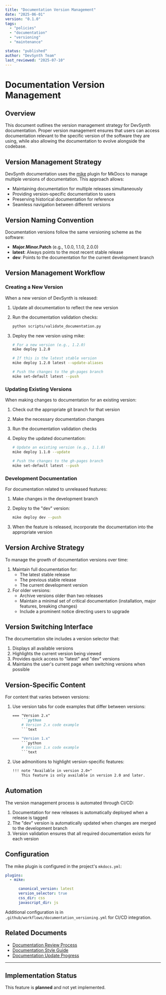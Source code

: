 ```yaml
---
title: "Documentation Version Management"
date: "2025-06-01"
version: "0.1.0"
tags:
  - "policies"
  - "documentation"
  - "versioning"
  - "maintenance"

status: "published"
author: "DevSynth Team"
last_reviewed: "2025-07-10"
---
```


# Documentation Version Management

## Overview

This document outlines the version management strategy for DevSynth documentation. Proper version management ensures that users can access documentation relevant to the specific version of the software they are using, while also allowing the documentation to evolve alongside the codebase.

## Version Management Strategy

DevSynth documentation uses the [mike](https://github.com/jimporter/mike) plugin for MkDocs to manage multiple versions of documentation. This approach allows:

- Maintaining documentation for multiple releases simultaneously
- Providing version-specific documentation to users
- Preserving historical documentation for reference
- Seamless navigation between different versions


## Version Naming Convention

Documentation versions follow the same versioning scheme as the software:

- **Major.Minor.Patch** (e.g., 1.0.0, 1.1.0, 2.0.0)
- **latest**: Always points to the most recent stable release
- **dev**: Points to the documentation for the current development branch


## Version Management Workflow

### Creating a New Version

When a new version of DevSynth is released:

1. Update all documentation to reflect the new version
2. Run the documentation validation checks:

   ```bash
   python scripts/validate_documentation.py
   ```

3. Deploy the new version using mike:

   ```bash
   # For a new version (e.g., 1.2.0)
   mike deploy 1.2.0
   
   # If this is the latest stable version
   mike deploy 1.2.0 latest --update-aliases
   
   # Push the changes to the gh-pages branch
   mike set-default latest --push
   ```

### Updating Existing Versions

When making changes to documentation for an existing version:

1. Check out the appropriate git branch for that version
2. Make the necessary documentation changes
3. Run the documentation validation checks
4. Deploy the updated documentation:

   ```bash
   # Update an existing version (e.g., 1.1.0)
   mike deploy 1.1.0 --update
   
   # Push the changes to the gh-pages branch
   mike set-default latest --push
   ```

### Development Documentation

For documentation related to unreleased features:

1. Make changes in the development branch
2. Deploy to the "dev" version:

   ```bash
   mike deploy dev --push
   ```

3. When the feature is released, incorporate the documentation into the appropriate version


## Version Archive Strategy

To manage the growth of documentation versions over time:

1. Maintain full documentation for:
   - The latest stable release
   - The previous stable release
   - The current development version
2. For older versions:
   - Archive versions older than two releases
   - Maintain a minimal set of critical documentation (installation, major features, breaking changes)
   - Include a prominent notice directing users to upgrade


## Version Switching Interface

The documentation site includes a version selector that:

1. Displays all available versions
2. Highlights the current version being viewed
3. Provides quick access to "latest" and "dev" versions
4. Maintains the user's current page when switching versions when possible


## Version-Specific Content

For content that varies between versions:

1. Use version tabs for code examples that differ between versions:

   ```markdown
   === "Version 2.x"
       ```python
       # Version 2.x code example
       ```text
   
   === "Version 1.x"
       ```python
       # Version 1.x code example
       ```text
   ```

2. Use admonitions to highlight version-specific features:

   ```markdown
   !!! note "Available in version 2.0+"
       This feature is only available in version 2.0 and later.
   ```

## Automation

The version management process is automated through CI/CD:

1. Documentation for new releases is automatically deployed when a release is tagged
2. The "dev" version is automatically updated when changes are merged to the development branch
3. Version validation ensures that all required documentation exists for each version


## Configuration

The mike plugin is configured in the project's `mkdocs.yml`:

```yaml
plugins:
  - mike:

      canonical_version: latest
      version_selector: true
      css_dir: css
      javascript_dir: js
```

Additional configuration is in `.github/workflows/documentation_versioning.yml` for CI/CD integration.

## Related Documents

- [Documentation Review Process](documentation_review_process.md)
- [Documentation Style Guide](documentation_style_guide.md)
- [Documentation Update Progress](../DOCUMENTATION_UPDATE_PROGRESS.md)


---
## Implementation Status

This feature is **planned** and not yet implemented.
